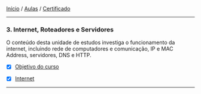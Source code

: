 [Início](https://github.com/Thalyalm/rocketseat-trilha-conectar) /
[Aulas](https://github.com/Thalyalm/rocketseat-trilha-conectar/tree/main/aulas) /
[Certificado](https://github.com/Thalyalm/rocketseat-trilha-conectar/tree/main/certificado/certificado-trilha-conectar.pdf)

---

### 3. Internet, Roteadores e Servidores

O conteúdo desta unidade de estudos investiga o funcionamento da internet, incluindo rede de computadores e comunicação, IP e MAC Address, servidores, DNS e HTTP.

- [x] [Objetivo do curso](/aulas/internet-roteadores-e-servidores/objetivo-do-curso)

- [x] [Internet](/aulas/internet-roteadores-e-servidores/internet)

---